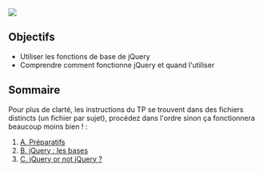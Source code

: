 <img src="images/readme/header.jpg">

## Objectifs
- Utiliser les fonctions de base de jQuery
- Comprendre comment fonctionne jQuery et quand l'utiliser

## Sommaire
Pour plus de clarté, les instructions du TP se trouvent dans des fichiers distincts (un fichier par sujet), procédez dans l'ordre sinon ça fonctionnera beaucoup moins bien ! :

1. [A. Préparatifs](A-preparatifs.md)
2. [B. jQuery : les bases](B-jquery-bases.md)
3. [C. jQuery or not jQuery ?](C-jquery-ou-pas.md)